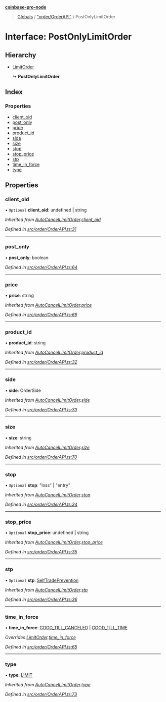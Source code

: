 **[coinbase-pro-node](../README.md)**

> [Globals](../globals.md) / ["order/OrderAPI"](../modules/_order_orderapi_.md) / PostOnlyLimitOrder

# Interface: PostOnlyLimitOrder

## Hierarchy

- [LimitOrder](_order_orderapi_.limitorder.md)

  ↳ **PostOnlyLimitOrder**

## Index

### Properties

- [client_oid](_order_orderapi_.postonlylimitorder.md#client_oid)
- [post_only](_order_orderapi_.postonlylimitorder.md#post_only)
- [price](_order_orderapi_.postonlylimitorder.md#price)
- [product_id](_order_orderapi_.postonlylimitorder.md#product_id)
- [side](_order_orderapi_.postonlylimitorder.md#side)
- [size](_order_orderapi_.postonlylimitorder.md#size)
- [stop](_order_orderapi_.postonlylimitorder.md#stop)
- [stop_price](_order_orderapi_.postonlylimitorder.md#stop_price)
- [stp](_order_orderapi_.postonlylimitorder.md#stp)
- [time_in_force](_order_orderapi_.postonlylimitorder.md#time_in_force)
- [type](_order_orderapi_.postonlylimitorder.md#type)

## Properties

### client_oid

• `Optional` **client_oid**: undefined \| string

_Inherited from [AutoCancelLimitOrder](_order_orderapi_.autocancellimitorder.md).[client_oid](_order_orderapi_.autocancellimitorder.md#client_oid)_

_Defined in [src/order/OrderAPI.ts:31](https://github.com/bennycode/coinbase-pro-node/blob/493485c/src/order/OrderAPI.ts#L31)_

---

### post_only

• **post_only**: boolean

_Defined in [src/order/OrderAPI.ts:64](https://github.com/bennycode/coinbase-pro-node/blob/493485c/src/order/OrderAPI.ts#L64)_

---

### price

• **price**: string

_Inherited from [AutoCancelLimitOrder](_order_orderapi_.autocancellimitorder.md).[price](_order_orderapi_.autocancellimitorder.md#price)_

_Defined in [src/order/OrderAPI.ts:69](https://github.com/bennycode/coinbase-pro-node/blob/493485c/src/order/OrderAPI.ts#L69)_

---

### product_id

• **product_id**: string

_Inherited from [AutoCancelLimitOrder](_order_orderapi_.autocancellimitorder.md).[product_id](_order_orderapi_.autocancellimitorder.md#product_id)_

_Defined in [src/order/OrderAPI.ts:32](https://github.com/bennycode/coinbase-pro-node/blob/493485c/src/order/OrderAPI.ts#L32)_

---

### side

• **side**: OrderSide

_Inherited from [AutoCancelLimitOrder](_order_orderapi_.autocancellimitorder.md).[side](_order_orderapi_.autocancellimitorder.md#side)_

_Defined in [src/order/OrderAPI.ts:33](https://github.com/bennycode/coinbase-pro-node/blob/493485c/src/order/OrderAPI.ts#L33)_

---

### size

• **size**: string

_Inherited from [AutoCancelLimitOrder](_order_orderapi_.autocancellimitorder.md).[size](_order_orderapi_.autocancellimitorder.md#size)_

_Defined in [src/order/OrderAPI.ts:70](https://github.com/bennycode/coinbase-pro-node/blob/493485c/src/order/OrderAPI.ts#L70)_

---

### stop

• `Optional` **stop**: \"loss\" \| \"entry\"

_Inherited from [AutoCancelLimitOrder](_order_orderapi_.autocancellimitorder.md).[stop](_order_orderapi_.autocancellimitorder.md#stop)_

_Defined in [src/order/OrderAPI.ts:34](https://github.com/bennycode/coinbase-pro-node/blob/493485c/src/order/OrderAPI.ts#L34)_

---

### stop_price

• `Optional` **stop_price**: undefined \| string

_Inherited from [AutoCancelLimitOrder](_order_orderapi_.autocancellimitorder.md).[stop_price](_order_orderapi_.autocancellimitorder.md#stop_price)_

_Defined in [src/order/OrderAPI.ts:35](https://github.com/bennycode/coinbase-pro-node/blob/493485c/src/order/OrderAPI.ts#L35)_

---

### stp

• `Optional` **stp**: [SelfTradePrevention](../enums/_order_orderapi_.selftradeprevention.md)

_Inherited from [AutoCancelLimitOrder](_order_orderapi_.autocancellimitorder.md).[stp](_order_orderapi_.autocancellimitorder.md#stp)_

_Defined in [src/order/OrderAPI.ts:36](https://github.com/bennycode/coinbase-pro-node/blob/493485c/src/order/OrderAPI.ts#L36)_

---

### time_in_force

• **time_in_force**: [GOOD_TILL_CANCELED](../enums/_order_orderapi_.timeinforce.md#good_till_canceled) \| [GOOD_TILL_TIME](../enums/_order_orderapi_.timeinforce.md#good_till_time)

_Overrides [LimitOrder](_order_orderapi_.limitorder.md).[time_in_force](_order_orderapi_.limitorder.md#time_in_force)_

_Defined in [src/order/OrderAPI.ts:65](https://github.com/bennycode/coinbase-pro-node/blob/493485c/src/order/OrderAPI.ts#L65)_

---

### type

• **type**: [LIMIT](../enums/_order_orderapi_.ordertype.md#limit)

_Inherited from [AutoCancelLimitOrder](_order_orderapi_.autocancellimitorder.md).[type](_order_orderapi_.autocancellimitorder.md#type)_

_Defined in [src/order/OrderAPI.ts:73](https://github.com/bennycode/coinbase-pro-node/blob/493485c/src/order/OrderAPI.ts#L73)_
